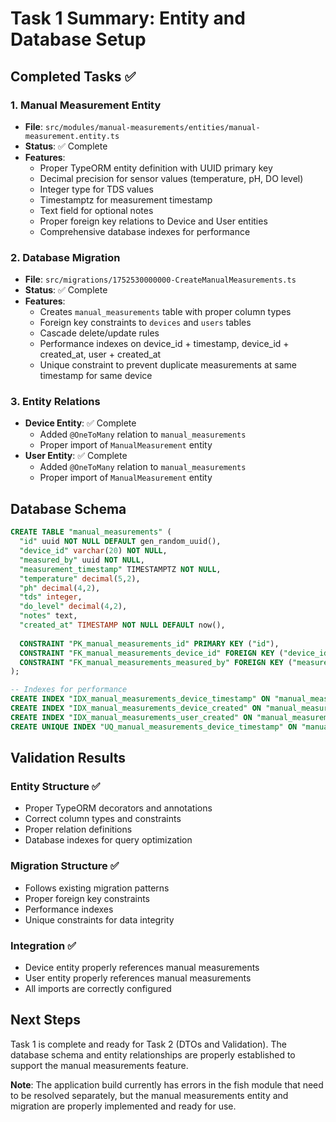 # Task 1 Summary: Entity and Database Setup

## Completed Tasks ✅

### 1. Manual Measurement Entity
- **File**: `src/modules/manual-measurements/entities/manual-measurement.entity.ts`
- **Status**: ✅ Complete
- **Features**:
  - Proper TypeORM entity definition with UUID primary key
  - Decimal precision for sensor values (temperature, pH, DO level)
  - Integer type for TDS values
  - Timestamptz for measurement timestamp
  - Text field for optional notes
  - Proper foreign key relations to Device and User entities
  - Comprehensive database indexes for performance

### 2. Database Migration
- **File**: `src/migrations/1752530000000-CreateManualMeasurements.ts`
- **Status**: ✅ Complete
- **Features**:
  - Creates `manual_measurements` table with proper column types
  - Foreign key constraints to `devices` and `users` tables
  - Cascade delete/update rules
  - Performance indexes on device_id + timestamp, device_id + created_at, user + created_at
  - Unique constraint to prevent duplicate measurements at same timestamp for same device

### 3. Entity Relations
- **Device Entity**: ✅ Complete
  - Added `@OneToMany` relation to `manual_measurements`
  - Proper import of `ManualMeasurement` entity
- **User Entity**: ✅ Complete
  - Added `@OneToMany` relation to `manual_measurements`
  - Proper import of `ManualMeasurement` entity

## Database Schema

```sql
CREATE TABLE "manual_measurements" (
  "id" uuid NOT NULL DEFAULT gen_random_uuid(),
  "device_id" varchar(20) NOT NULL,
  "measured_by" uuid NOT NULL,
  "measurement_timestamp" TIMESTAMPTZ NOT NULL,
  "temperature" decimal(5,2),
  "ph" decimal(4,2),
  "tds" integer,
  "do_level" decimal(4,2),
  "notes" text,
  "created_at" TIMESTAMP NOT NULL DEFAULT now(),
  
  CONSTRAINT "PK_manual_measurements_id" PRIMARY KEY ("id"),
  CONSTRAINT "FK_manual_measurements_device_id" FOREIGN KEY ("device_id") REFERENCES "devices"("device_id") ON DELETE CASCADE ON UPDATE CASCADE,
  CONSTRAINT "FK_manual_measurements_measured_by" FOREIGN KEY ("measured_by") REFERENCES "users"("id") ON DELETE CASCADE ON UPDATE CASCADE
);

-- Indexes for performance
CREATE INDEX "IDX_manual_measurements_device_timestamp" ON "manual_measurements" ("device_id", "measurement_timestamp");
CREATE INDEX "IDX_manual_measurements_device_created" ON "manual_measurements" ("device_id", "created_at");
CREATE INDEX "IDX_manual_measurements_user_created" ON "manual_measurements" ("measured_by", "created_at");
CREATE UNIQUE INDEX "UQ_manual_measurements_device_timestamp" ON "manual_measurements" ("device_id", "measurement_timestamp");
```

## Validation Results

### Entity Structure ✅
- Proper TypeORM decorators and annotations
- Correct column types and constraints
- Proper relation definitions
- Database indexes for query optimization

### Migration Structure ✅
- Follows existing migration patterns
- Proper foreign key constraints
- Performance indexes
- Unique constraints for data integrity

### Integration ✅
- Device entity properly references manual measurements
- User entity properly references manual measurements
- All imports are correctly configured

## Next Steps

Task 1 is complete and ready for Task 2 (DTOs and Validation). The database schema and entity relationships are properly established to support the manual measurements feature.

**Note**: The application build currently has errors in the fish module that need to be resolved separately, but the manual measurements entity and migration are properly implemented and ready for use.
